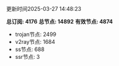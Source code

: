 更新时间2025-03-27 14:48:23

**总订阅: 4176**
**总节点: 14892**
**有效节点: 4874**
- trojan节点: 2499
- v2ray节点: 1684
- ss节点: 688
- ssr节点: 3

